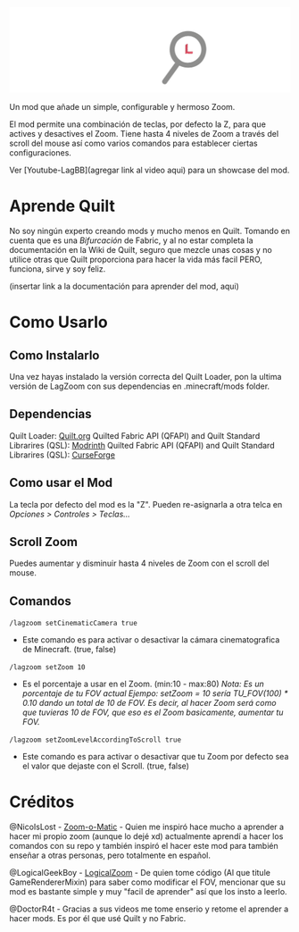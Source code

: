 ![](src/main/resources/assets/lagzoom/Mod-Title.png)

Un mod que añade un simple, configurable y hermoso Zoom.

El mod permite una combinación de teclas, por defecto la Z, para que actives y desactives el Zoom.
Tiene hasta 4 niveles de Zoom a través del scroll del mouse así como varios comandos para establecer 
ciertas configuraciones.

Ver [Youtube-LagBB](agregar link al video aqui) para un showcase del mod.

# Aprende Quilt
No soy ningún experto creando mods y mucho menos en Quilt. Tomando en cuenta que es una *Bifurcación* de Fabric, y al no estar completa la documentación
en la Wiki de Quilt, seguro que mezcle unas cosas y no utilice otras que Quilt proporciona para hacer la vida más facil PERO, funciona, sirve y soy feliz.

(insertar link a la documentación para aprender del mod, aqui)

# Como Usarlo
## Como Instalarlo
Una vez hayas instalado la versión correcta del Quilt Loader, pon la ultima versión de LagZoom con sus dependencias en .minecraft/mods folder.
## Dependencias
Quilt Loader: [Quilt.org](https://quiltmc.org/en/install/client/)
Quilted Fabric API (QFAPI) and Quilt Standard Librarires (QSL): [Modrinth](https://modrinth.com/mod/qsl)
Quilted Fabric API (QFAPI) and Quilt Standard Librarires (QSL): [CurseForge](https://www.curseforge.com/minecraft/mc-mods/qsl)

## Como usar el Mod
La tecla por defecto del mod es la "Z".
Pueden re-asignarla a otra telca en
*Opciones > Controles > Teclas...*

## Scroll Zoom
Puedes aumentar y disminuir hasta 4 niveles de Zoom con el scroll del mouse.

## Comandos
`/lagzoom setCinematicCamera true`
- Este comando es para activar o desactivar la cámara cinematografica de Minecraft. (true, false)

`/lagzoom setZoom 10`
- Es el porcentaje a usar en el Zoom. (min:10 - max:80)
*Nota: Es un porcentaje de tu FOV actual*
*Ejempo: setZoom = 10 sería TU_FOV(100) * 0.10 dando un total de 10 de FOV. Es decir, al hacer Zoom será como que tuvieras 10 de FOV, que eso es el Zoom basicamente, aumentar tu FOV.*

`/lagzoom setZoomLevelAccordingToScroll true`
- Este comando es para activar o desactivar que tu Zoom por defecto sea el valor que dejaste con el Scroll. (true, false)

# Créditos
@NicoIsLost - [Zoom-o-Matic](https://github.com/NicoIsLost/Zoom-o-Matic) - Quien me inspiró hace mucho a aprender a hacer mi propio zoom (aunque lo dejé xd)
actualmente aprendí a hacer los comandos con su repo y también inspiró el hacer este mod para también enseñar a otras personas, pero totalmente en español.

@LogicalGeekBoy - [LogicalZoom](https://github.com/LogicalGeekBoy/logical_zoom) - De quien tome código (Al que titule GameRendererMixin) para saber como modificar el FOV,
mencionar que su mod es bastante simple y muy "facil de aprender" así que los insto a leerlo.

@DoctorR4t - Gracias a sus videos me tome enserio y retome el aprender a hacer mods. Es por él que usé Quilt y no Fabric.
